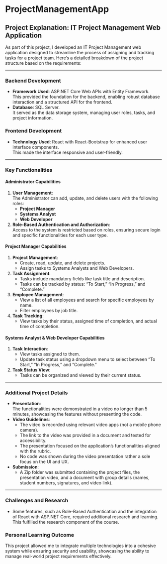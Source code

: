 # ProjectManagementApp
## Project Explanation: IT Project Management Web Application

As part of this project, I developed an IT Project Management web application designed to streamline the process of assigning and tracking tasks for a project team. Here’s a detailed breakdown of the project structure based on the requirements:

---

### Backend Development
- **Framework Used**: ASP.NET Core Web APIs with Entity Framework.  
  This provided the foundation for the backend, enabling robust database interaction and a structured API for the frontend.
- **Database**: SQL Server.  
  It served as the data storage system, managing user roles, tasks, and project information.

### Frontend Development
- **Technology Used**: React with React-Bootstrap for enhanced user interface components.  
  This made the interface responsive and user-friendly.

---

### Key Functionalities

#### Administrator Capabilities
1. **User Management**:  
   The Administrator can add, update, and delete users with the following roles:  
   - **Project Manager**
   - **Systems Analyst**
   - **Web Developer**
2. **Role-Based Authentication and Authorization**:  
   Access to the system is restricted based on roles, ensuring secure login and specific functionalities for each user type.

#### Project Manager Capabilities
1. **Project Management**:  
   - Create, read, update, and delete projects.  
   - Assign tasks to Systems Analysts and Web Developers.  
2. **Task Assignment**:  
   - Tasks include mandatory fields like task title and description.  
   - Tasks can be tracked by status: “To Start,” “In Progress,” and “Complete.”
3. **Employee Management**:  
   - View a list of all employees and search for specific employees by name.  
   - Filter employees by job title.  
4. **Task Tracking**:  
   - View tasks by their status, assigned time of completion, and actual time of completion.

#### Systems Analyst & Web Developer Capabilities
1. **Task Interaction**:  
   - View tasks assigned to them.  
   - Update task status using a dropdown menu to select between “To Start,” “In Progress,” and “Complete.”  
2. **Task Status View**:  
   - Tasks can be organized and viewed by their current status.

---

### Additional Project Details
- **Presentation**:  
  The functionalities were demonstrated in a video no longer than 5 minutes, showcasing the features without presenting the code.
- **Video Guidelines**:  
  - The video is recorded using relevant video apps (not a mobile phone camera).  
  - The link to the video was provided in a document and tested for accessibility.  
  - The presentation focused on the application’s functionalities aligned with the rubric.  
  - No code was shown during the video presentation rather a sole focus on the UI and UX.
- **Submission**:  
  - A Zip folder was submitted containing the project files, the presentation video, and a document with group details (names, student numbers, signatures, and video link).  
 

---

### Challenges and Research
- Some features, such as Role-Based Authentication and the integration of React with ASP.NET Core, required additional research and learning. This fulfilled the research component of the course.

### Personal Learning Outcome
This project allowed me to integrate multiple technologies into a cohesive system while ensuring security and usability, showcasing the ability to manage real-world project requirements effectively.
